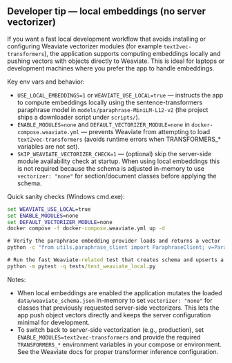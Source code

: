 Developer tip — local embeddings (no server vectorizer)
------------------------------------------------------

If you want a fast local development workflow that avoids installing or configuring Weaviate vectorizer modules (for example `text2vec-transformers`), the application supports computing embeddings locally and pushing vectors with objects directly to Weaviate. This is ideal for laptops or development machines where you prefer the app to handle embeddings.

Key env vars and behavior:

- `USE_LOCAL_EMBEDDINGS=1` or `WEAVIATE_USE_LOCAL=true` — instructs the app to compute embeddings locally using the sentence-transformers paraphrase model in `models/paraphrase-MiniLM-L12-v2` (the project ships a downloader script under `scripts/`).
- `ENABLE_MODULES=none` and `DEFAULT_VECTORIZER_MODULE=none` in `docker-compose.weaviate.yml` — prevents Weaviate from attempting to load `text2vec-transformers` (avoids runtime errors when TRANSFORMERS_* variables are not set).
- `SKIP_WEAVIATE_VECTORIZER_CHECK=1` — (optional) skip the server-side module availability check at startup. When using local embeddings this is not required because the schema is adjusted in-memory to use `vectorizer: "none"` for section/document classes before applying the schema.

Quick sanity checks (Windows cmd.exe):

```cmd
set WEAVIATE_USE_LOCAL=true
set ENABLE_MODULES=none
set DEFAULT_VECTORIZER_MODULE=none
docker compose -f docker-compose.weaviate.yml up -d

# Verify the paraphrase embedding provider loads and returns a vector
python -c "from utils.paraphrase_client import ParaphraseClient; v=ParaphraseClient().text_to_embedding('hello world'); print('len=', len(v))"

# Run the fast Weaviate-related test that creates schema and upserts a CV/section
python -m pytest -q tests/test_weaviate_local.py
```

Notes:
- When local embeddings are enabled the application mutates the loaded `data/weaviate_schema.json` in-memory to set `vectorizer: "none"` for classes that previously requested server-side vectorizers. This lets the app push object vectors directly and keeps the server configuration minimal for development.
- To switch back to server-side vectorization (e.g., production), set `ENABLE_MODULES=text2vec-transformers` and provide the required `TRANSFORMERS_*` environment variables in your compose or environment. See the Weaviate docs for proper transformer inference configuration.
